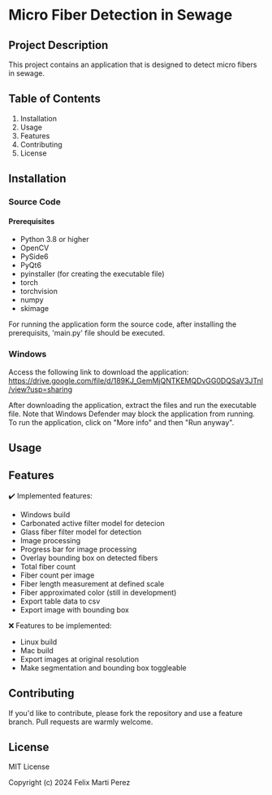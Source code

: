 # Micro Fiber Detection in Sewage

## Project Description
This project contains an application that is designed to detect micro fibers in sewage. 

## Table of Contents
1. Installation
2. Usage
3. Features
3. Contributing
4. License

## Installation

### Source Code

#### Prerequisites
- Python 3.8 or higher
- OpenCV
- PySide6
- PyQt6
- pyinstaller (for creating the executable file)
- torch
- torchvision
- numpy
- skimage

For running the application form the source code, after installing the prerequisits, 'main.py' file should be executed.

### Windows
Access the following link to download the application: 
https://drive.google.com/file/d/189KJ_GemMjQNTKEMQDvGG0DQSaV3JTnl/view?usp=sharing

After downloading the application, extract the files and run the executable file.
Note that Windows Defender may block the application from running. To run the application, click on "More info" and then "Run anyway".


## Usage


## Features
:heavy_check_mark: Implemented features:
- Windows build
- Carbonated active filter model for detecion
- Glass fiber filter model for detection
- Image processing
- Progress bar for image processing
- Overlay bounding box on detected fibers
- Total fiber count
- Fiber count per image
- Fiber length measurement at defined scale
- Fiber approximated color (still in development)
- Export table data to csv
- Export image with bounding box

:x: Features to be implemented:
- Linux build
- Mac build
- Export images at original resolution
- Make segmentation and bounding box toggleable

## Contributing
If you'd like to contribute, please fork the repository and use a feature branch. Pull requests are warmly welcome.

## License
MIT License

Copyright (c) 2024 Felix Marti Perez

